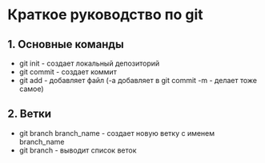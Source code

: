 # Краткое руководство по git
## 1. Основные команды
* git init - создает локальный депозиторий
* git commit - создает коммит
* git add - добавляет файл (-а добавляет в git commit -m - делает тоже самое)
## 2. Ветки
* git branch branch_name - создает новую ветку с именем branch_name
* git branch - выводит список веток
